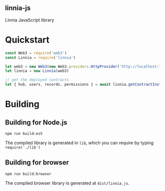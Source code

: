 linnia-js
---
Linnia JavaScript library

# Quickstart
```javascript
const Web3 = require('web3')
const Linnia = require('linnia')

let web3 = new Web3(new Web3.providers.HttpProvider('http://localhost:7545'))
let linnia = new Linnia(web3)

// get the deployed contracts
let { hub, users, records, permissions } = await linnia.getContractInstances()
```

# Building
## Building for Node.js
```
npm run build:es5
```
The compiled library is generated in `lib`, which you can require by typing `require('./lib')`

## Building for browser
```
npm run build:browser
```
The compiled browser library is generated at `dist/linnia.js`.
